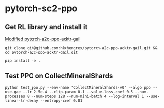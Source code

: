 # pytorch-sc2-ppo

## Get RL library and install it
[Modified pytorch-a2c-ppo-acktr-gail](https://github.com/hkchengrex/pytorch-a2c-ppo-acktr-gail)

`git clone git@github.com:hkchengrex/pytorch-a2c-ppo-acktr-gail.git && cd pytorch-a2c-ppo-acktr-gail.git`

`pip install -e .`

## Test PPO on CollectMineralShards
`python test_ppo.py --env-name "CollectMineralShards-v0" --algo ppo --use-gae --lr 2.5e-4 --clip-param 0.1 --value-loss-coef 0.5 --num-processes 8 --num-steps 128 --num-mini-batch 4 --log-interval 1 --use-linear-lr-decay --entropy-coef 0.01`
